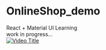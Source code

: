 # OnlineShop_demo
React + Material UI Learning <br>
work in progress... <br>
[![Video Title](https://img.youtube.com/vi/X19cIluSe80/maxresdefault.jpg)](https://www.youtube.com/watch?v=X19cIluSe80)







